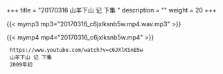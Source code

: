 +++
title = "20170316  山羊下山 记 下集 "
description = ""
weight = 20
+++

{{< mymp3 mp3="20170316_c6jxlksnb5w.mp4.wav.mp3" >}}

{{< mymp4 mp4="20170316_c6jxlksnb5w.mp4" >}}

     https://www.youtube.com/watch?v=c6JXlKSnB5w 
     山羊下山 记 下集 
     2009年初 
